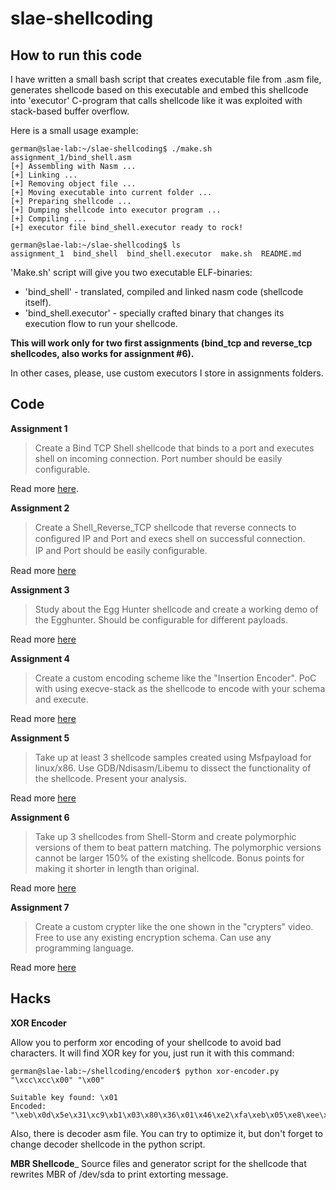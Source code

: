 # slae-shellcoding

## How to run this code
I have written a small bash script that creates executable file from .asm file, generates shellcode based on this executable and embed this shellcode into 'executor' C-program that calls shellcode like it was exploited with stack-based buffer overflow.

Here is a small usage example:
```
german@slae-lab:~/slae-shellcoding$ ./make.sh assignment_1/bind_shell.asm 
[+] Assembling with Nasm ...
[+] Linking ...
[+] Removing object file ...
[+] Moving executable into current folder ...
[+] Preparing shellcode ...
[+] Dumping shellcode into executor program ...
[+] Compiling ...
[+] executor file bind_shell.executor ready to rock!

german@slae-lab:~/slae-shellcoding$ ls
assignment_1  bind_shell  bind_shell.executor  make.sh  README.md
```

'Make.sh' script will give you two executable ELF-binaries:
* 'bind_shell' - translated, compiled and linked nasm code (shellcode itself).
* 'bind_shell.executor' - specially crafted binary that changes its execution flow to run your shellcode.

__This will work only for two first assignments (bind_tcp and reverse_tcp shellcodes, also works for assignment #6).__

In other cases, please, use custom executors I store in assignments folders.

## Code
__Assignment 1__
> Create a Bind TCP Shell shellcode that binds to a port and executes shell on incoming connection.
> Port number should be easily configurable.

Read more [here](https://illegalbytes.com/2018-03-17/slae-assignment-1-tcp-bind-shell).

__Assignment 2__
> Create a Shell_Reverse_TCP shellcode that reverse connects to conﬁgured IP and Port	and execs shell on successful connection.	
> IP and Port should be easily conﬁgurable.

Read more [here](https://illegalbytes.com/2018-03-18/slae-assignment-2-tcp-reverse-shell)

__Assignment 3__
> Study about the Egg Hunter shellcode and create a working demo of the Egghunter.
> Should be configurable for different payloads.

Read more [here](https://illegalbytes.com/2018-03-20/slae-assignment-3-linux-x86-egghunting)

__Assignment 4__
> Create a custom encoding scheme like the "Insertion Encoder".
> PoC with using execve-stack as the shellcode to encode with your schema and execute.

Read more [here](https://illegalbytes.com/2018-03-20/slae-assignment-4-custom-encoding-schema)

__Assignment 5__
> Take up at least 3 shellcode samples created using Msfpayload for linux/x86.
> Use GDB/Ndisasm/Libemu to dissect the functionality of the shellcode.
> Present your analysis.

Read more [here](https://illegalbytes.com/2018-03-21/slae-assignment-5-dissecting-metasploit-payloads)

__Assignment 6__
> Take up 3 shellcodes from Shell-Storm and create polymorphic versions of them to beat pattern matching.
> The polymorphic versions cannot be larger 150% of the existing shellcode.
> Bonus points for making it shorter in length than original.

Read more [here](https://illegalbytes.com/2018-03-23/slae-assignment-6-polymorphic-shellcodes)

__Assignment 7__
> Create a custom crypter like the one shown in the "crypters" video.
> Free to use any existing encryption schema.
> Can use any programming language.

Read more [here](https://illegalbytes.com/2018-03-25/slae-assignment-7-encrypt-your-shellcode)

## Hacks
__XOR Encoder__

Allow you to perform xor encoding of your shellcode to avoid bad characters. It will find XOR key for you, just run it with this command:

~~~
german@slae-lab:~/shellcoding/encoder$ python xor-encoder.py "\xcc\xcc\x00" "\x00"

Suitable key found: \x01
Encoded: "\xeb\x0d\x5e\x31\xc9\xb1\x03\x80\x36\x01\x46\xe2\xfa\xeb\x05\xe8\xee\xff\xff\xff\xcd\xcd\x01"
~~~

Also, there is decoder asm file. You can try to optimize it, but don't forget to change decoder shellcode in the python script.

__MBR Shellcode___
Source files and generator script for the shellcode that rewrites MBR of /dev/sda to print extorting message.

